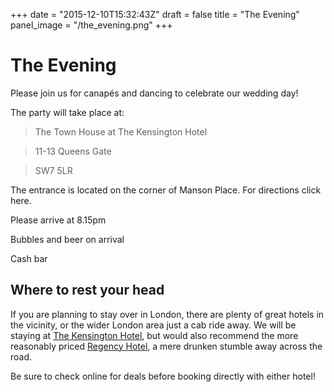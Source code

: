 +++
date = "2015-12-10T15:32:43Z"
draft = false
title = "The Evening"
panel_image = "/the_evening.png"
+++

The Evening
=============

Please join us for canapés and dancing to celebrate our wedding day!

The party will take place at:

> The Town House at The Kensington Hotel

> 11-13 Queens Gate

> SW7 5LR

The entrance is located on the corner of Manson Place. For directions click here.

Please arrive at 8.15pm

Bubbles and beer on arrival

Cash bar

Where to rest your head
--------------------------

If you are planning to stay over in London, there are plenty of great hotels in the vicinity, or the wider London area just a cab ride away. We will be staying at [The Kensington Hotel](https://www.doylecollection.com/hotels/the-kensington-hotel), but would also recommend the more reasonably priced [Regency Hotel](http://www.londonregency.com), a mere drunken stumble away across the road.

Be sure to check online for deals before booking directly with either hotel!

